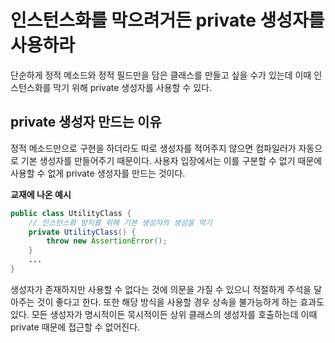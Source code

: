 # 인스턴스화를 막으려거든 private 생성자를 사용하라

단순하게 정적 메소드와 정적 필드만을 담은 클래스를 만들고 싶을 수가 있는데 이때 인스턴스화를 막기 위해 private 생성자를 사용할 수 있다.

## private 생성자 만드는 이유

정적 메소드만으로 구현을 하더라도 따로 생성자를 적어주지 않으면 컴파일러가 자동으로 기본 생성자를 만들어주기 때문이다. 사용자 입장에서는 이를 구분할 수 없기 때문에 사용할 수 없게 private 생성자를 만드는 것이다.

**교재에 나온 예시**

```java
public class UtilityClass {
    // 인스턴스화 방지를 위해 기본 생성자의 생성을 막기
    private UtilityClass() {
        throw new AssertionError();
    }
    ...
}
```

생성자가 존재하지만 사용할 수 없다는 것에 의문을 가질 수 있으니 적절하게 주석을 달아주는 것이 좋다고 한다. 또한 해당 방식을 사용할 경우 상속을 불가능하게 하는 효과도 있다. 모든 생성자가 명시적이든 묵시적이든 상위 클래스의 생성자를 호출하는데 이때 private 때문에 접근할 수 없어진다.
